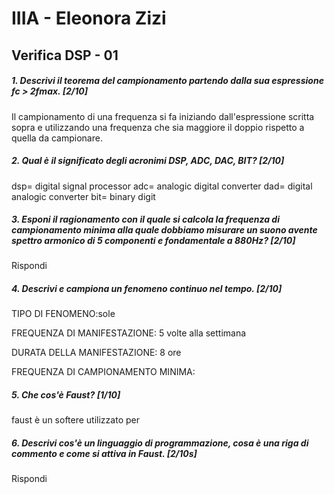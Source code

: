 # IIIA - Eleonora Zizi

## Verifica DSP - 01

##### 1. Descrivi il teorema del campionamento partendo dalla sua espressione _fc > 2fmax_. [2/10]

Il campionamento di una frequenza si fa iniziando dall'espressione scritta sopra e utilizzando una frequenza che sia maggiore il doppio rispetto a quella da campionare.

##### 2. Qual è il significato degli acronimi _DSP_, _ADC_, _DAC_, _BIT_? [2/10]

dsp= digital signal processor
adc= analogic digital converter
dad= digital analogic converter
bit= binary digit
##### 3. Esponi il ragionamento con il quale si calcola la frequenza di campionamento minima alla quale dobbiamo misurare un suono avente spettro armonico di 5 componenti e fondamentale a _880Hz_? [2/10]

Rispondi

##### 4. Descrivi e campiona un fenomeno continuo nel tempo. [2/10]

TIPO DI FENOMENO:sole 

FREQUENZA DI MANIFESTAZIONE: 5 volte alla settimana

DURATA DELLA MANIFESTAZIONE: 8 ore

FREQUENZA DI CAMPIONAMENTO MINIMA:

##### 5. Che cos'è _Faust_? [1/10]
faust è un softere utilizzato per 

##### 6. Descrivi cos'è un linguaggio di programmazione, cosa è una riga di commento e come si attiva in _Faust_. [2/10s]

Rispondi
